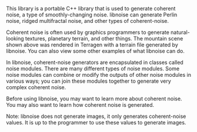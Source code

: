 This library is a portable C++ library that is used to generate 
coherent noise, a type of smoothly-changing noise. libnoise can 
generate Perlin noise, ridged multifractal noise, and other types 
of coherent-noise.

Coherent noise is often used by graphics programmers to generate
natural-looking textures, planetary terrain, and other things. 
The mountain scene shown above was rendered in Terragen with a 
terrain file generated by libnoise. You can also view some other
examples of what libnoise can do.

In libnoise, coherent-noise generators are encapsulated in classes 
called noise modules. There are many different types of noise modules.
Some noise modules can combine or modify the outputs of other noise
modules in various ways; you can join these modules together to
generate very complex coherent noise.

Before using libnoise, you may want to learn more about coherent noise. 
You may also want to learn how coherent noise is generated.

Note: libnoise does not generate images, it only generates coherent-noise 
values. It is up to the programmer to use these values to generate images.